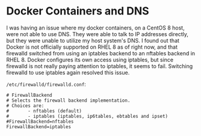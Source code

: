 # Docker Containers and DNS

I was having an issue where my docker containers, on a CentOS 8 host, were not
able to use DNS. They were able to talk to IP addresses directly, but they were
unable to utilize my host system's DNS. I found out that Docker is not
officially supported on RHEL 8 as of right now, and that firewalld switched
from using an iptables backend to an nftables backend in RHEL 8. Docker
configures its own access using iptables, but since firewalld is not really
paying attention to iptables, it seems to fail. Switching firewalld to use
iptables again resolved this issue.

`/etc/firewalld/firewalld.conf`:
```
# FirewallBackend
# Selects the firewall backend implementation.
# Choices are:
#       - nftables (default)
#       - iptables (iptables, ip6tables, ebtables and ipset)
#FirewallBackend=nftables
FirewallBackend=iptables
```
